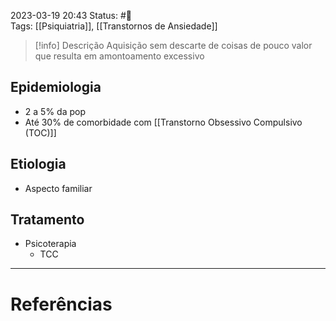 2023-03-19 20:43
Status: #🌱   
Tags: [[Psiquiatria]], [[Transtornos de Ansiedade]]
<br/>
> [!info] Descrição
> Aquisição sem descarte de coisas de pouco valor que resulta em amontoamento excessivo
> 
## Epidemiologia
- 2 a 5% da pop
- Até 30% de comorbidade com [[Transtorno Obsessivo Compulsivo (TOC)]]
## Etiologia
- Aspecto familiar
## Tratamento
- Psicoterapia
	- TCC
____
# Referências

